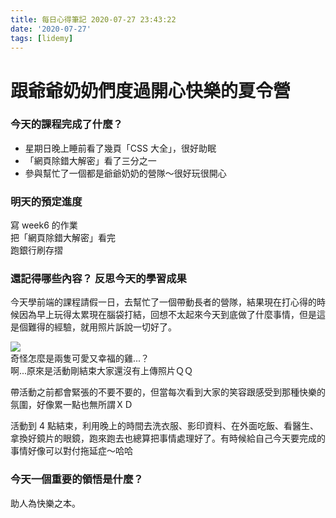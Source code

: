 ```yaml
---
title: 每日心得筆記 2020-07-27 23:43:22
date: '2020-07-27'
tags: [lidemy]
---
```


# 跟爺爺奶奶們度過開心快樂的夏令營

### 今天的課程完成了什麼？

- 星期日晚上睡前看了幾頁「CSS 大全」，很好助眠
- 「網頁除錯大解密」看了三分之一
- 參與幫忙了一個都是爺爺奶奶的營隊～很好玩很開心

### 明天的預定進度

寫 week6 的作業  
把「網頁除錯大解密」看完  
跑銀行刷存摺

### 還記得哪些內容？ 反思今天的學習成果

今天學前端的課程請假一日，去幫忙了一個帶動長者的營隊，結果現在打心得的時候因為早上玩得太累現在腦袋打結，回想不太起來今天到底做了什麼事情，但是這是個難得的經驗，就用照片訴說一切好了。

![](/images/lidemy/f0e65f71fa77433a980281933796dc31.jpg)  
奇怪怎麼是兩隻可愛又幸福的雞...？  
啊...原來是活動剛結束大家還沒有上傳照片ＱＱ

帶活動之前都會緊張的不要不要的，但當每次看到大家的笑容跟感受到那種快樂的氛圍，好像累一點也無所謂ＸＤ

活動到 4 點結束，利用晚上的時間去洗衣服、影印資料、在外面吃飯、看醫生、拿換好鏡片的眼鏡，跑來跑去也總算把事情處理好了。有時候給自己今天要完成的事情好像可以對付拖延症～哈哈

### 今天一個重要的領悟是什麼？

助人為快樂之本。
